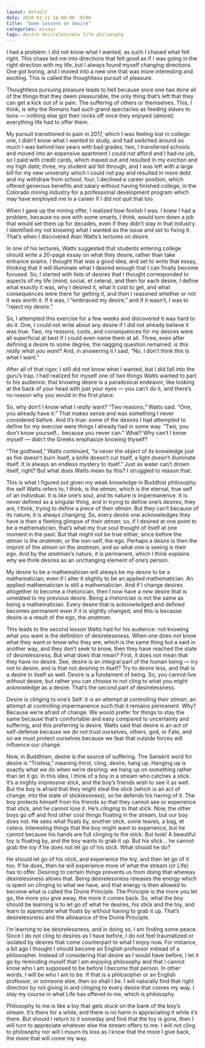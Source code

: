 ```yaml
---
layout: default
date: 2020-01-21 16:00:00 -0700
title: "Some lessons on desire"
categories: essays
tags: desire desirelessness life philosophy
---
```


I had a problem: I did not know what I wanted, as such I chased what felt right. This chase led me into directions that felt good as if I was going in the right direction with my life, but I always found myself changing directions. One got boring, and I moved into a new one that was more interesting and exciting. This is called the thoughtless pursuit of pleasure.

Thoughtless pursuing pleasure leads to hell because once one has done all of the things that they deem pleasurable, the only thing that’s left that they can get a kick out of is pain. The suffering of others or themselves. This, I think, is why the Romans had such grand spectacles as feeding slaves to lions — nothing else got their rocks off once they enjoyed (almost) everything life had to offer them.

My pursuit transitioned to pain in 2017, which I was feeling lost in college: one, I didn’t know what I wanted to study, and had switched around so much I was behind two years with bad grades; two, I transferred schools and moved into an expensive apartment I could not afford and I had no job, so I paid with credit cards, which maxed out and resulted in my eviction and my high debt; three, my student aid fell through, and I was left with a large bill for my new university which I could not pay and resulted in more debt and my withdraw from school; four, I declined a career position, which offered generous benefits and salary without having finished college, in the Colorado mining industry for a professional development program which may have employed me in a career if I did not quit that too.

When I gave up the mining offer, I realized how foolish I was. I knew I had a problem, because no one with some smarts, I think, would turn down a job that would set them up for decades, even if they didn’t stay in that industry. I identified my not knowing what I wanted as the issue and set to fixing it. That’s when I discovered Alan Watts’s lectures on desire.

In one of his lectures, Watts suggested that students entering college should write a 20-page essay on what they desire, rather than take entrance exams. I thought that was a good idea, and set to write that essay, thinking that it will illuminate what I desired enough that I can finally become focused. So, I started with lists of desires that I thought corresponded to aspects of my life (mind, social, et cetera), and then for each desire, I define what exactly it was, why I desired it, what it cost to get, and what consequences were there for getting it, and then I reasoned whether or not it was worth it. If it was, I “embraced my desire,” and if it wasn’t, I was to “reject my desire.”

So, I attempted this exercise for a few weeks and discovered it was hard to do it. One, I could not write about any desire if I did not already believe it was true. Two, my reasons, costs, and consequences for my desires were all superficial at best if I could even name them at all. Three, even after defining a desire to some degree, the nagging question remained: _is this really what you want?_ And, in answering it I said, “No, I don’t think this is what I want.”

After all of that rigor, I still did not know what I wanted, but I did fall into the guru’s trap. I had realized for myself one of two things Watts wanted to part to his audience: that knowing desire is a paradoxical endeavor, like looking at the back of your head with just your eyes — you can’t do it, and there’s no reason why you would in the first place.

So, why don’t I know what I _really_ want? “Two reasons,” Watts said. “One, you already have it.” That makes sense and was something I never considered before. And it’s true: some of the desires I had attempted to define for my exercise were things I already had in some way. “Two, you don’t know yourself… because you never can.” What? Why can’t I know myself — didn’t the Greeks emphasize knowing thyself?

“The godhead,” Watts continued, “is never the object of its knowledge just as fire doesn’t burn itself, a knife doesn’t cut itself, a light doesn’t illuminate itself. It is always an endless mystery to itself.” Just as water can’t drown itself, right? But what does Watts mean by this? I struggled to reason that.

This is what I figured out given my weak knowledge in Buddhist philosophy: the self Watts refers to, I think, is the _atman_, which is the eternal, true self of an individual. It is like one’s soul, and its nature is impermanence. It is never defined as a singular thing, and in trying to define one’s desires, they are, I think, trying to define a piece of their _atman_. But they can’t because of its nature, it is always changing. So, every desire one acknowledges they have is then a fleeting glimpse of their _atman_; so, if I desired at one point to be a mathematician, that’s what my true soul thought of itself at one moment in the past. But that might not be true either, since before the _atman_ is the _anatman_, or the non-self, the ego. Perhaps a desire is then the imprint of the _atman_ on the _anatman_, and so what one is seeing is their ego. And by the _anatman_’s nature, it is permanent, which I think explains why we think desires as an unchanging element of one’s person.

My desire to be a mathematician will always be my desire to be a mathematician, even if I alter it slightly to be an applied mathematician. An applied mathematician is still a mathematician. And if I change desires altogether to become a rhetorician, then I now have a new desire that is unrelated to my previous desire. Being a rhetorician is not the same as being a mathematician. Every desire that is acknowledged and defined becomes permanent even if it is slightly changed, and this is because desire is a result of the ego, the _anatman._

This leads to the second lesson Watts had for his audience: not knowing what you want is the definition of desirelessness. When one does not know what they want or know who they are, which is the same thing but a said in another way, and they don’t seek to know, then they have reached the state of desirelessness. But what does that mean? First, it does not mean that they have no desire. See, desire is an integral part of the human being — try not to desire, and is that not desiring in itself? Try to desire less, and that is a desire in itself as well. Desire is a fundament of being. So, you cannot live without desire, but rather you can choose to not cling to what you might acknowledge as a desire. That’s the second part of desirelessness.

Desire is clinging to one’s Self: it is an attempt at controlling their _atman_, an attempt at controlling impermanence such that it remains permanent. Why? Because we’re afraid of change. We would prefer for things to stay the same because that’s comfortable and easy compared to uncertainty and suffering, and this preferring is desire. Watts said that desire is an act of self-defense because we do not trust ourselves, others, god, or Fate, and so we must protect ourselves because we fear that outside forces will influence our change.

Now, in Buddhism, desire is the source of suffering. The Sanskrit word for desire is “Trishna,” meaning thirst, cling, desire, hang up. Hanging up is exactly what we do when we’re desiring: we hang up on something rather than let it go. In this idea, I think of a boy in a stream who catches a stick. It’s a mighty impressive stick, and the boy’s friends wish to see it as well. But the boy is afraid that they might steal the stick (which is an act of change, into the state of sticklessness), so he defends his having of it. The boy protects himself from his friends so that they cannot see or experience that stick, and he cannot lose it. He’s _clinging_ to that stick. Now, the other boys go off and find other cool things floating in the stream, but our boy does not. He sees what floats by, another stick, some leaves, a bag, et cetera. Interesting things that the boy might want to experience, but he cannot because his hands are full clinging to the stick. But look! A beautiful toy is floating by, and the boy wants to grab it up. But his stick… he cannot grab the toy if he does not let go of his stick. What should he do?

He should let go of his stick, and experience the toy, and then let go of it too. If he does, then he will experience more of what the stream (or Life) has to offer. Desiring to certain things prevents us from doing that whereas desirelessness allows that. Being desirelessness releases the energy which is spent on clinging to what we have, and that energy is then allowed to become what is called the Divine Principle. The Principle is the more you let go, the more you give away, the more it comes back. So, what the boy should be learning is to let go of what he desires, his stick and the toy, and learn to appreciate what floats by without having to grab it up. That’s desirelessness and the allowance of the Divine Principle.

I’m learning to be desirelessness, and in doing so, I am finding some peace. Since I do not cling to desires as I have before, I do not feel traumatized or isolated by desires that come counterpart to what I enjoy now. For instance, a bit ago I thought I should become an English professor instead of a philosopher. Instead of considering that desire as I would have before, I let it go by reminding myself that I am enjoying philosophy and that I cannot know who I am supposed to be before I become that person. In other words, I will be who I am to be. If that is a philosopher or an English professor, or someone else, then so shall I be. I will naturally find that right direction by not giving in and clinging to every desire that comes my way. I stay my course in what Life has offered to me, which is philosophy.

Philosophy to me is like a toy that gets stuck on the bank of the boy’s stream. It’s there for a while, and there is no harm in appreciating it while it’s there. But should I return to it someday and find that the toy is gone, then I will turn to appreciate whatever else the stream offers to me. I will not cling to philosophy nor will I mourn its loss as I know that the more I give back, the more that will come my way.
